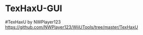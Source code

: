 # TexHaxU-GUI

#TexHaxU by NWPlayer123  
<https://github.com/NWPlayer123/WiiUTools/tree/master/TexHaxU>
